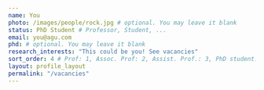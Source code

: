 ```yaml
---
name: You
photo: /images/people/rock.jpg # optional. You may leave it blank 
status: PhD Student # Professor, Student, ... 
email: you@agu.com
phd: # optional. You may leave it blank
research_interests: "This could be you! See vacancies"
sort_order: 4 # Prof: 1, Assoc. Prof: 2, Assist. Prof.: 3, PhD student: 4, MSc student: 5, Undergrad student: 6
layout: profile_layout
permalink: "/vacancies"
---
```


